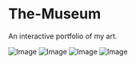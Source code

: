 # The-Museum
 An interactive portfolio of my art.

![Image](https://github.com/user-attachments/assets/736a9d3d-6671-4f52-acdc-527623437abd)
![Image](https://github.com/user-attachments/assets/f65984c9-e939-448d-806e-e99d3af96918)
![Image](https://github.com/user-attachments/assets/bf41ffc9-706c-4fc7-9cc4-f5506d1b1330)
![Image](https://github.com/user-attachments/assets/e30c0a2a-4db3-4573-a627-c988af6f56cd)
